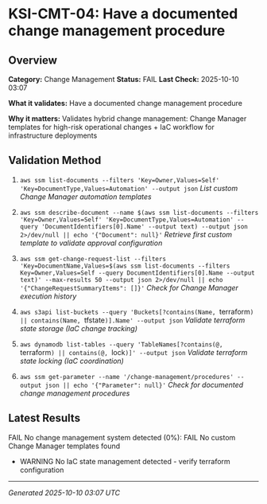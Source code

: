 # KSI-CMT-04: Have a documented change management procedure

## Overview

**Category:** Change Management
**Status:** FAIL
**Last Check:** 2025-10-10 03:07

**What it validates:** Have a documented change management procedure

**Why it matters:** Validates hybrid change management: Change Manager templates for high-risk operational changes + IaC workflow for infrastructure deployments

## Validation Method

1. `aws ssm list-documents --filters 'Key=Owner,Values=Self' 'Key=DocumentType,Values=Automation' --output json`
   *List custom Change Manager automation templates*

2. `aws ssm describe-document --name $(aws ssm list-documents --filters 'Key=Owner,Values=Self' 'Key=DocumentType,Values=Automation' --query 'DocumentIdentifiers[0].Name' --output text) --output json 2>/dev/null || echo '{"Document": null}'`
   *Retrieve first custom template to validate approval configuration*

3. `aws ssm get-change-request-list --filters 'Key=DocumentName,Values=$(aws ssm list-documents --filters Key=Owner,Values=Self --query DocumentIdentifiers[0].Name --output text)' --max-results 50 --output json 2>/dev/null || echo '{"ChangeRequestSummaryItems": []}'`
   *Check for Change Manager execution history*

4. `aws s3api list-buckets --query 'Buckets[?contains(Name, `terraform`) || contains(Name, `tfstate`)].Name' --output json`
   *Validate terraform state storage (IaC change tracking)*

5. `aws dynamodb list-tables --query 'TableNames[?contains(@, `terraform`) || contains(@, `lock`)]' --output json`
   *Validate terraform state locking (IaC coordination)*

6. `aws ssm get-parameter --name '/change-management/procedures' --output json || echo '{"Parameter": null}'`
   *Check for documented change management procedures*

## Latest Results

FAIL No change management system detected (0%): FAIL No custom Change Manager templates found
- WARNING No IaC state management detected - verify terraform configuration

---
*Generated 2025-10-10 03:07 UTC*